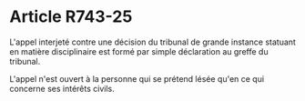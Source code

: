# Article R743-25

L'appel interjeté contre une décision du tribunal de grande instance statuant en matière disciplinaire est formé par simple déclaration au greffe du tribunal.

L'appel n'est ouvert à la personne qui se prétend lésée qu'en ce qui concerne ses intérêts civils.
